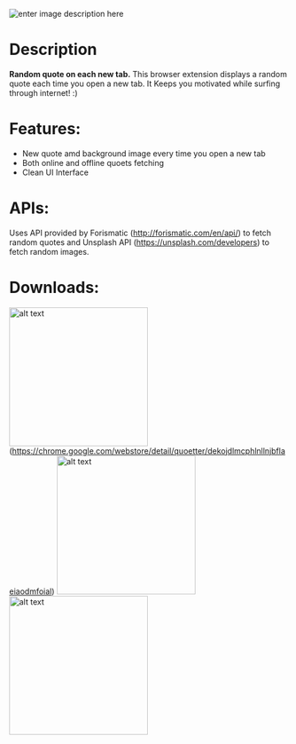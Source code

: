 ![enter image description here](https://github.com/varunherlekar/quoetter/blob/main/Banner.png?raw=true)
# Description
**Random quote on each new tab.**
This browser extension displays a random quote each time you open a new tab. It Keeps you motivated while surfing through internet! :)


# Features:

 - New quote amd background image every time you open a new tab
- Both online and offline quoets fetching
- Clean UI Interface

# APIs:
Uses API provided by Forismatic (http://forismatic.com/en/api/) to fetch random quotes and Unsplash API (https://unsplash.com/developers) to fetch random images.
# Downloads:

<img src="https://uploads-ssl.webflow.com/5f4f5872323e026126988212/5f56321f2220c927ad18423e_ChromeWebStore_BadgeWBorder_v2_496x150.png" alt="alt text" title="Download In Chrome Web Store" width="250" href="https://chrome.google.com/webstore/detail/quoetter/dekojdlmcphlnllnjbflaeiaodmfoial"/>(https://chrome.google.com/webstore/detail/quoetter/dekojdlmcphlnllnjbflaeiaodmfoial) [<img src="https://blog.mozilla.org/addons/files/2020/04/get-the-addon-fx-apr-2020.svg" alt="alt text" title="Get The Firefox Addon" width="250" href="https://chrome.google.com/webstore/detail/quoetter/dekojdlmcphlnllnjbflaeiaodmfoial"/>](https://addons.mozilla.org/en-US/firefox/addon/quoetter/) <img src="https://img-prod-cms-rt-microsoft-com.akamaized.net/cms/api/am/imageFileData/RE1Mu3b?ver=5c31" alt="alt text" title="Download In Edge" width="250" href="https://microsoftedge.microsoft.com/addons/detail/quoetter/nojaebigbpdnghnmoeledcpjolhecnen"/>
